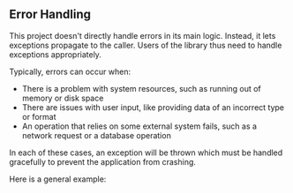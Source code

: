 ## Error Handling

This project doesn't directly handle errors in its main logic. Instead, it lets exceptions propagate to the caller. Users of the library thus need to handle exceptions appropriately. 

Typically, errors can occur when:

- There is a problem with system resources, such as running out of memory or disk space
- There are issues with user input, like providing data of an incorrect type or format
- An operation that relies on some external system fails, such as a network request or a database operation

In each of these cases, an exception will be thrown which must be handled gracefully to prevent the application from crashing.

Here is a general example: